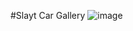 #Slayt Car Gallery
![image](https://github.com/erolemre1/slayt-car-gallery/blob/main/slayt.gif?raw=true)

